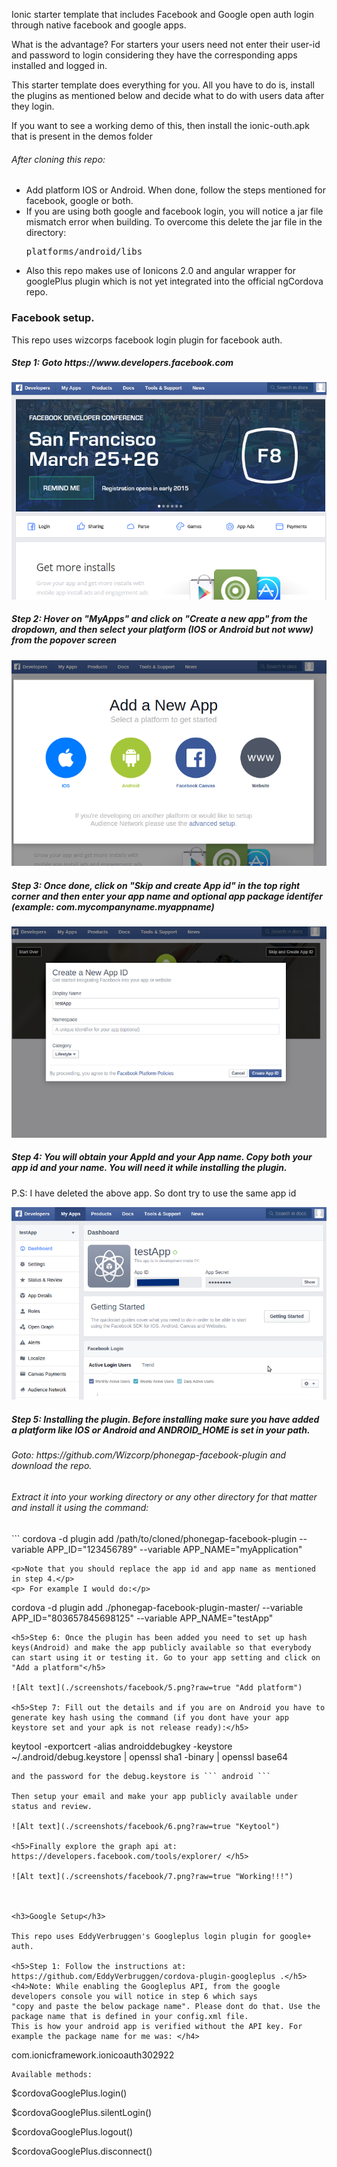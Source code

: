 Ionic starter template that includes Facebook and Google open auth login through native facebook and google apps.

What is the advantage? For starters your users need not enter their user-id and password to login considering they
have the corresponding apps installed and logged in.

This starter template does everything for you. All you have to do is, install the plugins as mentioned below
and decide what to do with users data after they login. 

If you want to see a working demo of this, then install the ionic-outh.apk that is present in the demos folder

<h6>After cloning this repo: </h6>
<ul><li>Add platform IOS or Android. When done, follow the steps mentioned for facebook, google or both.</li>
<li>If you are using both google and facebook login, you will notice a jar file mismatch error when building.
To overcome this delete the jar file in the directory:</li>
 <pre>platforms/android/libs</pre>
<li>Also this repo makes use of Ionicons 2.0 and angular wrapper for googlePlus plugin which is not yet integrated into
the official ngCordova repo.</li></ul>

<h3>Facebook setup.</h3>

This repo uses wizcorps facebook login plugin for facebook auth.

<h5>Step 1: Goto https://www.developers.facebook.com </h5> 

![Alt text](./screenshots/facebook/1.png?raw=true "Goto developers.facebook.com")

<h5>Step 2: Hover on "MyApps" and click on "Create a new app" from the dropdown, and then select your platform (IOS or Android but not www) from the popover screen</h5>

![Alt text](./screenshots/facebook/2.png?raw=true "Platform")

<h5>Step 3: Once done, click on "Skip and create App id" in the top right corner and then enter your app name and optional app package identifer (example: com.mycompanyname.myappname)</h5>

![Alt text](./screenshots/facebook/3.png?raw=true "App name and optional package name")

<h5>Step 4: You will obtain your AppId and your App name. Copy both your app id and your name. You will need it while installing the plugin.</h5>

<p>P.S: I have deleted the above app. So dont try to use the same app id</p>

![Alt text](./screenshots/facebook/4.png?raw=true "ID and Name")

<h5>Step 5: Installing the plugin. Before installing make sure you have added a platform like IOS or Android and ANDROID_HOME is set in your path.</h5>
<h6>Goto: https://github.com/Wizcorp/phonegap-facebook-plugin and download the repo.</h6>
<h6>Extract it into your working directory or any other directory for that matter and install it using the command:</h6>
```
cordova -d plugin add /path/to/cloned/phonegap-facebook-plugin --variable APP_ID="123456789" --variable APP_NAME="myApplication"

```
<p>Note that you should replace the app id and app name as mentioned in step 4.</p>
<p> For example I would do:</p>
```
cordova -d plugin add ./phonegap-facebook-plugin-master/ --variable APP_ID="803657845698125" --variable APP_NAME="testApp"

```
<h5>Step 6: Once the plugin has been added you need to set up hash keys(Android) and make the app publicly available so that everybody can start using it or testing it. Go to your app setting and click on "Add a platform"</h5>

![Alt text](./screenshots/facebook/5.png?raw=true "Add platform")

<h5>Step 7: Fill out the details and if you are on Android you have to generate key hash using the command (if you dont have your app keystore set and your apk is not release ready):</h5>

```
keytool -exportcert -alias androiddebugkey -keystore ~/.android/debug.keystore | openssl sha1 -binary | openssl base64
```
and the password for the debug.keystore is ``` android ```

Then setup your email and make your app publicly available under status and review.

![Alt text](./screenshots/facebook/6.png?raw=true "Keytool")

<h5>Finally explore the graph api at: https://developers.facebook.com/tools/explorer/ </h5>

![Alt text](./screenshots/facebook/7.png?raw=true "Working!!!")



<h3>Google Setup</h3>

This repo uses EddyVerbruggen's Googleplus login plugin for google+ auth.

<h5>Step 1: Follow the instructions at: https://github.com/EddyVerbruggen/cordova-plugin-googleplus .</h5>
<h4>Note: While enabling the Googleplus API, from the google developers console you will notice in step 6 which says
"copy and paste the below package name". Please dont do that. Use the package name that is defined in your config.xml file.
This is how your android app is verified without the API key. For example the package name for me was: </h4>

 ```
 com.ionicframework.ionicoauth302922
 ```
Available methods:
```
$cordovaGooglePlus.login()

$cordovaGooglePlus.silentLogin()

$cordovaGooglePlus.logout()

$cordovaGooglePlus.disconnect()
```


